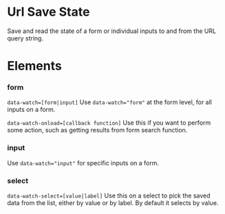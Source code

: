 # Url Save State
Save and read the state of a form or individual inputs to and from the URL query string.

# Elements
### form
`data-watch=[form|input]`
Use `data-watch="form"` at the form level, for all inputs on a form. 

`data-watch-onload=[callback function]`
Use this if you want to perform some action, such as getting results from form search  function.

### input
Use `data-watch="input"` for specific inputs on a form.

### select
`data-watch-select=[value|label]`
Use this on a select to pick the saved data from the list, either by value or by label. By default it selects by value.
